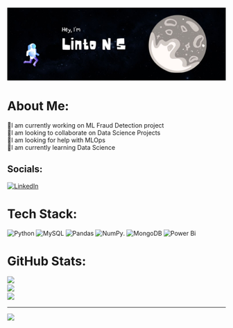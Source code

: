 ![image](Github-Social-Preview.jpg)


# About Me:
🦖I am currently working on ML Fraud Detection project<br>🐳I am looking to collaborate on Data Science Projects<br>🐧I am looking for help with MLOps<br>🐣I am currently learning Data Science


## Socials:
[![LinkedIn](https://img.shields.io/badge/LinkedIn-%230077B5.svg?logo=linkedin&logoColor=white)](https://linkedin.com/in/lintons) 

# Tech Stack:
![Python](https://img.shields.io/badge/python-3670A0?style=for-the-badge&logo=python&logoColor=ffdd54) ![MySQL](https://img.shields.io/badge/mysql-%2300000f.svg?style=for-the-badge&logo=mysql&logoColor=white) ![Pandas](https://img.shields.io/badge/pandas-%23150458.svg?style=for-the-badge&logo=pandas&logoColor=white) ![NumPy](https://img.shields.io/badge/numpy-%23013243.svg?style=for-the-badge&logo=numpy&logoColor=white). ![MongoDB](https://img.shields.io/badge/MongoDB-%234ea94b.svg?style=for-the-badge&logo=mongodb&logoColor=white) ![Power Bi](https://img.shields.io/badge/power_bi-F2C811?style=for-the-badge&logo=powerbi&logoColor=black)
# GitHub Stats:
![](https://github-readme-stats.vercel.app/api?username=lintosunny&theme=swift&hide_border=true&include_all_commits=false&count_private=false)<br/>
![](https://github-readme-streak-stats.herokuapp.com/?user=lintosunny&theme=swift&hide_border=true)<br/>
![](https://github-readme-stats.vercel.app/api/top-langs/?username=lintosunny&theme=swift&hide_border=true&include_all_commits=false&count_private=false&layout=compact)

---
[![](https://visitcount.itsvg.in/api?id=lintosunny&icon=0&color=0)](https://visitcount.itsvg.in)

<!-- Proudly created with GPRM ( https://gprm.itsvg.in ) -->
